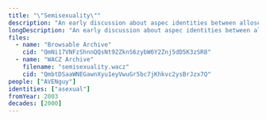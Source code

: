 ```yaml
---
title: "\"Semisexuality\""
description: "An early discussion about aspec identities between allosexual and asexual"
longDescription: "An early discussion about aspec identities between allosexual and asexual which predates terms like \"gray-asexual\" and \"demisexual\""
files:
  - name: "Browsable Archive"
    cid: "QmNi17VNFzShnnQQsNt92ZknS6zybW6Y2Znj5dD5K3zSR8"
  - name: "WACZ Archive"
    filename: "semisexuality.wacz"
    cid: "QmbtDSaaWNEGawnXyu1eyVwuGr5bc7jKhkvc2ysBrJzx7Q"
people: ["AVENguy"]
identities: ["asexual"]
fromYear: 2003
decades: [2000]
---
```

